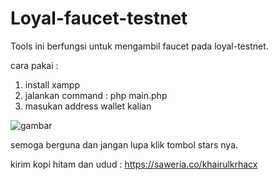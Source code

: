 # Loyal-faucet-testnet

Tools ini berfungsi untuk mengambil faucet pada loyal-testnet.

cara pakai :

1. install xampp
2. jalankan command : php main.php
3. masukan address wallet kalian

![gambar](https://user-images.githubusercontent.com/72789792/200183995-fec8d33c-d4f3-449b-b881-9fad6e3f0f4f.png)

semoga berguna dan jangan lupa klik tombol stars nya.

kirim kopi hitam dan udud : https://saweria.co/khairulkrhacx
